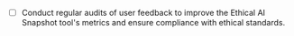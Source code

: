 - [ ] Conduct regular audits of user feedback to improve the Ethical AI Snapshot tool's metrics and ensure compliance with ethical standards.